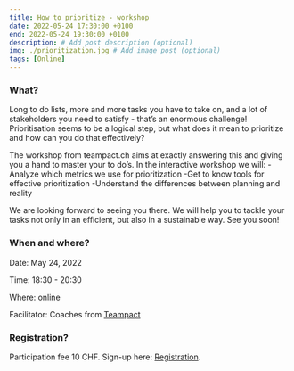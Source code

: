 ```yaml
---
title: How to prioritize - workshop
date: 2022-05-24 17:30:00 +0100
end: 2022-05-24 19:30:00 +0100
description: # Add post description (optional)
img: ./prioritization.jpg # Add image post (optional)
tags: [Online]
---
```


### What?
Long to do lists, more and more tasks you have to take on, and a lot of stakeholders you
need to satisfy - that’s an enormous challenge! Prioritisation seems to be a logical step, but
what does it mean to prioritize and how can you do that effectively?

The workshop from teampact.ch aims at exactly answering this and giving you a hand to
master your to do’s. In the interactive workshop we will:
-Analyze which metrics we use for prioritization
-Get to know tools for effective prioritization
-Understand the differences between planning and reality

We are looking forward to seeing you there. We will help you to tackle your tasks not only in
an efficient, but also in a sustainable way. See you soon!



### When and where?
Date: May 24, 2022

Time: 18:30 - 20:30 

Where: online

Facilitator: Coaches from [Teampact](https://teampact.ch/)

### Registration?
Participation fee 10 CHF. Sign-up here: [Registration](https://forms.gle/Fg71gyrYiquYXCCd6).
